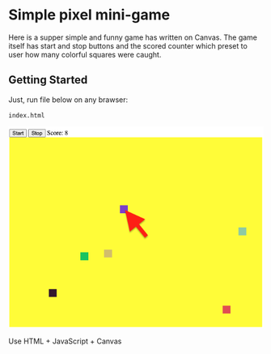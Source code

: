 # Simple pixel mini-game

Here is a supper simple and funny game has written on Canvas. The game itself has start and stop buttons and the scored counter which preset to user how many colorful squares were caught.

## Getting Started

Just, run file below on any brawser:

```bash
index.html
```

![Canvas MiniGame logo](./assets/mini-game.png "Canvas MiniGame logo")

Use HTML + JavaScript + Canvas
